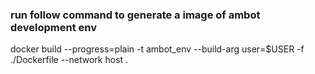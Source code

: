 ### run follow command to generate a image of ambot development env

docker build --progress=plain -t ambot_env --build-arg user=$USER -f ./Dockerfile --network host  .
